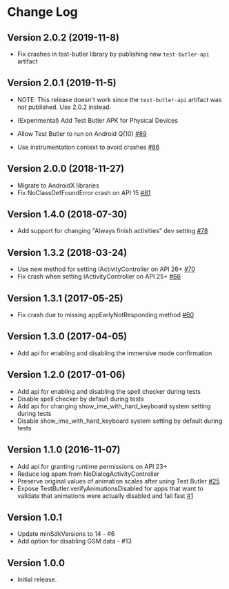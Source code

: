 # Change Log

## Version 2.0.2 (2019-11-8)

- Fix crashes in test-butler library by publishing new `test-butler-api` artifact

## Version 2.0.1 (2019-11-5)

- NOTE: This release doesn't work since the `test-butler-api` artifact was not published. Use 2.0.2 instead.

- (Experimental) Add Test Butler APK for Physical Devices
- Allow Test Butler to run on Android Q(10) [#89](https://github.com/linkedin/test-butler/issues/89)
- Use instrumentation context to avoid crashes [#86](https://github.com/linkedin/test-butler/issues/86)

## Version 2.0.0 (2018-11-27)

- Migrate to AndroidX libraries
- Fix NoClassDefFoundError crash on API 15 [#81](https://github.com/linkedin/test-butler/issues/81)

## Version 1.4.0 (2018-07-30)

- Add support for changing "Always finish activities" dev setting [#78](https://github.com/linkedin/test-butler/issues/78)

## Version 1.3.2 (2018-03-24)

- Use new method for setting IActivityController on API 26+ [#70](https://github.com/linkedin/test-butler/pull/70)
- Fix crash when setting IActivityController on API 25+ [#66](https://github.com/linkedin/test-butler/issues/66)

## Version 1.3.1 (2017-05-25)

- Fix crash due to missing appEarlyNotResponding method [#60](https://github.com/linkedin/test-butler/issues/60)

## Version 1.3.0 (2017-04-05)

- Add api for enabling and disabling the immersive mode confirmation

## Version 1.2.0 (2017-01-06)

- Add api for enabling and disabling the spell checker during tests
- Disable spell checker by default during tests
- Add api for changing show_ime_with_hard_keyboard system setting during tests
- Disable show_ime_with_hard_keyboard system setting by default during tests

## Version 1.1.0 (2016-11-07)

- Add api for granting runtime permissions on API 23+
- Reduce log spam from NoDialogActivityController
- Preserve original values of animation scales after using Test Butler [#25](https://github.com/linkedin/test-butler/issues/25)
- Expose TestButler.verifyAnimationsDisabled for apps that want to validate that animations were actually disabled and fail fast [#1](https://github.com/linkedin/test-butler/issues/1)

## Version 1.0.1

- Update minSdkVersions to 14 - #6
- Add option for disabling GSM data - #13

## Version 1.0.0

- Initial release.
